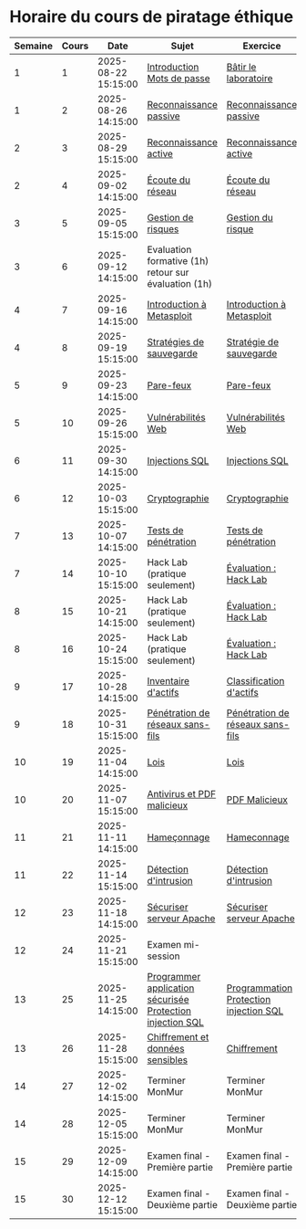 # Horaire du cours de piratage éthique
Semaine|Cours|Date|Sujet|Exercice
--|--|--|--|--
1|1|2025-08-22 15:15:00|[Introduction](lecons/Introduction.md) <br/>[Mots de passe](lecons/Mots_de_passe.md)            |[Bâtir le laboratoire](exercices/Exercices_Laboratoire.md)
1|2|2025-08-26 14:15:00|[Reconnaissance passive](lecons/Reconnaissance_passive.md)|[Reconnaissance passive](exercices/reconnaissance_passive.md)
2|3|2025-08-29 15:15:00|[Reconnaissance active](lecons/Reconnaissance_active.md)|[Reconnaissance active](exercices/Reconnaissance_active.md) 
2|4|2025-09-02 14:15:00|[Écoute du réseau](lecons/Ecoute_reseau.md)|[Écoute du réseau](exercices/Ecoute_reseau.md)
3|5|2025-09-05 15:15:00|[Gestion de risques](lecons/Gestion_de_risques.md) |[Gestion du risque](exercices/Gestion_de_risques.md)
3|6|2025-09-12 14:15:00|Evaluation formative (1h)<br/>retour sur évaluation (1h)                |
4|7|2025-09-16 14:15:00|[Introduction à Metasploit](lecons/Intro_Metasploit.md)|[Introduction à Metasploit](exercices/Intro_Metasploit.md)
4|8|2025-09-19 15:15:00|[Stratégies de sauvegarde](lecons/Strategies_sauvegarde.md)                  |[Stratégie de sauvegarde](exercices/strategie_sauvegarde.md)
5|9|2025-09-23 14:15:00|[Pare-feux](lecons/Pare_feu.md)|[Pare-feux](exercices/Pare_feu.md)
5|10|2025-09-26 15:15:00|[Vulnérabilités Web](lecons/Vulnerabilites_Web.md)|[Vulnérabilités Web](exercices/Vulnerabilites_Web.md)
6|11|2025-09-30 14:15:00|[Injections SQL](lecons/Injection_SQL.md)|[Injections SQL](exercices/Injection_SQL.md)
6|12|2025-10-03 15:15:00|[Cryptographie](lecons/Cryptographie.md)|[Cryptographie](exercices/Cryptographie.md)
7|13|2025-10-07 14:15:00|[Tests de pénétration](lecons/Tests_penetration.md)|[Tests de pénétration](exercices/Tests_penetration.md)
7|14|2025-10-10 15:15:00|Hack Lab (pratique seulement)|[Évaluation : Hack Lab](evaluations/Hack_lab.md)
8|15|2025-10-21 14:15:00|Hack Lab (pratique seulement)|[Évaluation : Hack Lab](evaluations/Hack_lab.md)
8|16|2025-10-24 15:15:00|Hack Lab (pratique seulement)|[Évaluation : Hack Lab](evaluations/Hack_lab.md)
9|17|2025-10-28 14:15:00|[Inventaire d'actifs](lecons/Inventaire_Actifs.md)|[Classification d'actifs](exercices/classification_actifs.md)
9|18|2025-10-31 15:15:00|[Pénétration de réseaux sans-fils](lecons/Penetration_reseau_sans_fils.md)|[Pénétration de réseaux sans-fils](exercices/Penetration_reseau_sans_fils.md)
10|19|2025-11-04 14:15:00|[Lois](lecons/Lois.md)|[Lois](exercices/Lois.md)
10|20|2025-11-07 15:15:00|[Antivirus et PDF malicieux](lecons/Antivirus_et_PDF_malicieux.md)|[PDF Malicieux](exercices/PDF_Malicieux.md)
11|21|2025-11-11 14:15:00|[Hameçonnage](lecons/Hameconnage.md)  |[Hameconnage](exercices/Hameconnage.md)
11|22|2025-11-14 15:15:00|[Détection d'intrusion](lecons/Detection_intrusion.md)       |[Détection d'intrusion](exercices/Detection_intrusion.md)
12|23|2025-11-18 14:15:00|[Sécuriser serveur Apache](lecons/Securiser_Apache.md)|[Sécuriser serveur Apache](exercices/Securiser_Apache.md)
12|24|2025-11-21 15:15:00|Examen mi-session   |
13|25|2025-11-25 14:15:00|[Programmer application sécurisée](lecons/Programmer_application_securisee.md) <br/> [Protection injection SQL](lecons/Protection_Injection_SQL.md)|[Programmation](exercices/Programmer_application_securisee.md) <br/>[Protection injection SQL](exercices/Proteger_injection_SQL.md)
13|26|2025-11-28 15:15:00|[Chiffrement et données sensibles](lecons/Chiffrement_et_donnees_sensibles.md)|[Chiffrement](exercices/Chiffrement.md) 
14|27|2025-12-02 14:15:00|Terminer MonMur|Terminer MonMur
14|28|2025-12-05 15:15:00|Terminer MonMur|Terminer MonMur
15|29|2025-12-09 14:15:00|Examen final - Première partie|Examen final - Première partie
15|30|2025-12-12 15:15:00|Examen final - Deuxième partie|Examen final - Deuxième partie
